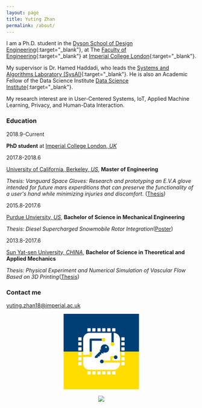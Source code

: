 ```yaml
---
layout: page
title: Yuting Zhan
permalink: /about/
---
```


I am a Ph.D. student in the [Dyson School of Design Engineering](http://www.imperial.ac.uk/design-engineering/){:target="_blank"}, at The [Faculty of Engineering](http://www.imperial.ac.uk/engineering/){:target="_blank"} at [Imperial College London](http://www.imperial.ac.uk){:target="_blank"}. 

 My supervisor is Dr. Hamed Haddadi, who leads the [Systems and Algorithms Laboratory (SysAl)](https://www.imperial.ac.uk/sysal){:target="_blank"}. He is also an Academic Fellow of the Data Science Institute [Data Science Institute](https://www.imperial.ac.uk/data-science/){:target="_blank"}.

My research interest are in User-Centered Systems, IoT, Applied Machine Learning, Privacy, and Human-Data Interaction.

### Education

2018.9-Current

**PhD student** at [Imperial College London, *UK*](https://www.imperial.ac.uk)

2017.8-2018.6

[University of California, Berkeley, *US*](https://www.berkeley.edu), 
**Master of Engineering**

*Thesis: Vanguard Space Gloves: Research and prototyping an E.V.A glove intended for future mars experditions that can preserve the functionality of a user's hand while minimizing injuries and discomfort.* ([Thesis]((https://yutingzhan.github.io/papers/Vanguard_Final_Paper.pdf)))

2015.8-2017.6

[Purdue Unviersity, *US*](https://www.purdue.edu), 
**Bachelor of Science in Mechanical Engineering**

*Thesis: Diesel Supercharged Snowmobile Rotor Integration*([Poster](https://yutingzhan.github.io/images/FINAL_POSTER_New.pdf))

2013.8-2017.6

[Sun Yat-sen University, *CHINA*](http://www.sysu.edu.cn/2012/en/index.htm), 
**Bachelor of Science in Theoretical and Applied Mechanics**

*Thesis: Physical Experiment and Numerical Simulation of Vascular Flow Based on 3D Printing*([Thesis]((https://yutingzhan.github.io/papers/sysu.pdf)))

### Contact me

[yuting.zhan18@imperial.ac.uk](mailto:yuting.zhan18@imperial.ac.uk)

<p align="center">
<a href="https://www.imperial.ac.uk/sysal/"><img src="https://raw.githubusercontent.com/haddadi/haddadi.github.io/master/images/SysALLogo.jpg" width="200"/>
<p align="center">
<a href="https://www.imperial.ac.uk"><img src="http://www.imperial.ac.uk/ImageCropToolT4/imageTool/uploaded-images/Blue-on-white--tojpeg_1495792235526_x1.jpg" width="200"/>
